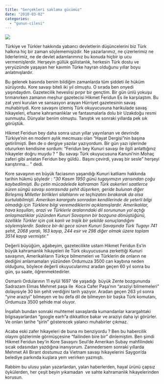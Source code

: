 ```yaml
---
title: "Gerçekleri saklama gücümüz"
date: "2010-03-02"
categories: 
  - "gunun-cilesi"
---
```


![](/uploads/image/madalya.jpg)

Türkiye ve Türkler hakkında yabancı devletlerin düşüncelerini biz Türk halkına hiç bir zaman söylememişizdir. Ne yazarlarımız, ne çizerlerimiz ne liderlerimiz, ne de devlet adamlarımnız bu konuda hiçbir ip ucu vermemişlerdir. Herşeyin güllük gülistanlık, herkesin Türk dostu ve yeryüzünde yaşayan her kavmin Türke hayran olduğunu yıllar boyu anlatmışlardır.

Bu gelenek basında benim bildiğim zamanlarda tüm şiddeti ile hüküm sürüyordu. Kore savaşı biteli iki yıl olmuştu. O sırada ben onyedi yaşındaydım. Gazetecilik heveslisi pırpır bir gençtim. Bir gün ünlü yokuşu tırmanırken zamanın meşhur gazetecisi Hikmet Feridun Es ile karşılaştım. Bu zat yeni kurulan ve sansasyon arayan Hürriyet gazetesinin savaş muhabiriydi. Kore savaşını izlemiş Türk okuyucusuna harikulade savaş hikayeleri, efsane kahramanlıklar ve fantasmalarla dolu bir Uzakdoğu resmi sunmuştu. Dünyalar benim olmuştu. Tanıştık ve sonraki yıllarda pek sık görüştük.

Hikmet Feridıun bey daha sonra uzun yıllar yayınlanan ve devrinde Türkiye’nin en modern aylık mecmuası olan “Hayat Dergisi”nin başına getirilmişti. Ben de o dergiye yazılar yazıyordum. Bir gün yazı işlerinde otururken kendisine sordum: “Feridun bey Kunuri savaşı ile ilgili anlattığınız hikayeler doğru muydu ? ” Bu savaşı Türk okuyucusuna Kanuni’nin Mohaç zaferi gibi anlatan Feridun bey güldü.. Başını çevirdi, yavaş bir sesle” herşeyi karıştırma… " dedi.

Kore savaşının en büyük faciasının yaşandığı Kunuri katliamı hakkında tarihin hükmü şöyledir : “_30 Kasım 1950 günü tugayımızın yarısından çoğu kaybedilmişti. Bu çetin mücadelede kahraman Türk askerleri saatlerce süren süngü savaşı sonrasında şehit düşerken, geride bulunan diğer Birleşmiş Milletler birlikleri silahlarını ve teçhizatını bırakarak da olsa kurtulabilmişti. Amerikan karargahı sonradan kendilerinde de yeterli bilgi olmadığı için Türklere bilgi veremediklerini açıklamışlardır._ _Amerikalılar, hava koşulları, arazi ve Türklerle aralarındaki dil sorununun yol açtığı anlaşmazlıklar yüzünden Kunuri Savaşının bir bozguna dönüştüğünü, özellikle Türkler için çok kanlı ve trajik bir şekilde sonuçlandığını söylemişlerdir. Sadece bir-iki gece süren Kunuri Savaşında Türk Tugayı 741 şehit, 2068 yaralı, 163 kayıp, 244 esir ve 298 diğer olmak üzere toplam 3514 kayıp vermiştir.”_

Değerli büyüğüm, ağabeyim, gazetecilikte ustam Hikmet Feridun Es’in büyük kahramanlık hikayeleri ile Türk okuyucusuna zerkettiği Kunuri savaşının, Amerikalıların Türkçe bilmemeleri ve Türklerin de onların ne dediğini anlamamaları yüzünden Ordumuza 3500 can kaybına neden olduğunu, böylece değerli okuyucularımız aradan geçen 60 yıl sonra bu gün, şu saate, öğrenmektedirler.

Osmanlı Ordularının 11 eylül 1697 ‘de yaşadığı  büyük Zente bozgununda Sadrazam Elmas Mehmet paşa ile  Koca Cafer Paşa’nın “araziyi bilmemeleri" dolayısıyle 30 bin şehit verdiğini tarih yazıyor. Aradan geçen 263 yıl sonra “yine araziyi” bilmeyen ve bu defa dil de bilmeyen bir başka Türk komutanı, Ordumuza 3500 şehide mal oluyor.

İnşallah bundan sonraki muhtemel savaşlarda kumandanlar karargahtaki bilgisayarlardan “google earh”a dikkatlice bakar ve araziyi daha iyi görürler. Ve onları tarihe “şirin” gösterecek yalancı muhabirler çıkmaz.   

Acaba eski zafer hikayeleri de buna mı benziyordu ? Ben bu habercilik olayını gözlerimle görmüşçesine “failinden bire bir” dinlemiştim. Ben şimdi Hikmet Feridun bey’in Kore Savaşını Seul’de Amerikan Subay mahfilindeki sıcak odasından yazdığına inanıyorum. Zannedersem sonraki yıllarda Mehmet Ali Birant dostumuz da Vietnam savaşı hikayelerini Saygon’da belediye parkında kuşlara yem verirken yazmıştı.  
  
Rabbim bu ulusu yalan yazarlardan, yalan haberlerden, hayal ürünü çapsız öykülerden, her çeşit beyin yıkamadan  ve sahte kahramanlık hikayelerinden korusun.
